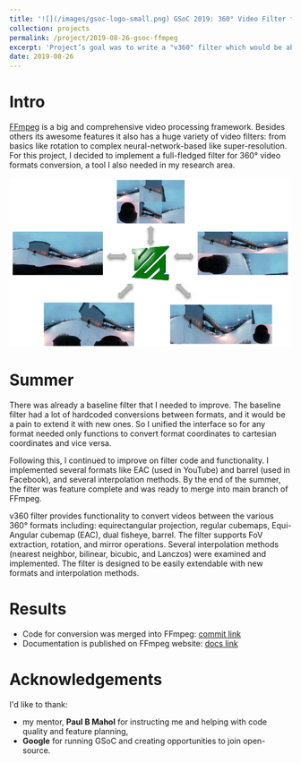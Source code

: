 ```yaml
---
title: '![](/images/gsoc-logo-small.png) GSoC 2019: 360° Video Filter for FFmpeg'
collection: projects
permalink: /project/2019-08-26-gsoc-ffmpeg
excerpt: 'Project’s goal was to write a "v360" filter which would be able to convert 360° videos between various formats and also apply operations like FoV extraction and rotation.'
date: 2019-08-26
---
```


# Intro

[FFmpeg](https://ffmpeg.org/) is a big and comprehensive video processing framework.
Besides others its awesome features it also has a huge variety of video filters: from basics like rotation to complex neural-network-based like super-resolution.
For this project, I decided to implement a full-fledged filter for 360° video formats conversion, a tool I also needed in my research area.

![](/images/gsoc-2019-vis.png)

# Summer

There was already a baseline filter that I needed to improve.
The baseline filter had a lot of hardcoded conversions between formats, and it would be a pain to extend it with new ones.
So I unified the interface so for any format needed only functions to convert format coordinates to cartesian coordinates and vice versa.

Following this, I continued to improve on filter code and functionality.
I implemented several formats like EAC (used in YouTube) and barrel (used in Facebook), and several interpolation methods.
By the end of the summer, the filter was feature complete and was ready to merge into main branch of FFmpeg.

v360 filter provides functionality to convert videos between the various 360° formats including: equirectangular projection, regular cubemaps, Equi-Angular cubemap (EAC), dual fisheye, barrel. The filter supports FoV extraction, rotation, and mirror operations. Several interpolation methods (nearest neighbor, bilinear, bicubic, and Lanczos) were examined and implemented. The filter is designed to be easily extendable with new formats and interpolation methods. 

# Results

 - Code for conversion was merged into FFmpeg: [commit link](https://git.ffmpeg.org/gitweb/ffmpeg.git/commit/b26094e217d4d7cb9947d25f01c04badb8ba62dd)
 - Documentation is published on FFmpeg website: [docs link](https://ffmpeg.org/ffmpeg-filters.html#v360)

# Acknowledgements

I'd like to thank:

 - my mentor, **Paul B Mahol** for instructing me and helping with code quality and feature planning,
 - **Google** for running GSoC and creating opportunities to join open-source.
